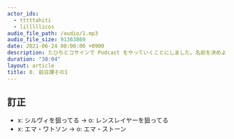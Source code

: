 ```yaml
---
actor_ids:
  - tttttahiti
  - lilllllicos
audio_file_path: /audio/1.mp3
audio_file_size: 91363869
date: 2021-06-24 00:00:00 +0900
description: たひちとコサインで Podcast をやっていくことにしました。名前を決めようとしたのですが話がロキ、MCU 沼、スパイダーマン、AoS、ガーディアンズ・オブ・ギャラクシーと脱線していきます……
duration: "38:04"
layout: article
title: 0. 前日譚その1
---
```


## 訂正
- x: シルヴィを狙ってる -> o: レンスレイヤーを狙ってる
- x: エマ・ワトソン -> o: エマ・ストーン
